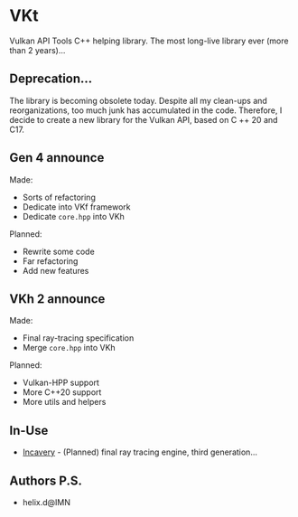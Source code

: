 # VKt

Vulkan API Tools C++ helping library. The most long-live library ever (more than 2 years)... 

## Deprecation...

The library is becoming obsolete today. Despite all my clean-ups and reorganizations, too much junk has accumulated in the code. Therefore, I decide to create a new library for the Vulkan API, based on C ++ 20 and C17.

## Gen 4 announce

Made: 
- Sorts of refactoring
- Dedicate into VKf framework
- Dedicate `core.hpp` into VKh

Planned: 
- Rewrite some code
- Far refactoring
- Add new features


## VKh 2 announce

Made: 
- Final ray-tracing specification
- Merge `core.hpp` into VKh

Planned:
- Vulkan-HPP support
- More C++20 support
- More utils and helpers


## In-Use

- [Incavery](https://github.com/helixd2s/Incavery) - (Planned) final ray tracing engine, third generation...


## Authors P.S.

- helix.d@IMN
